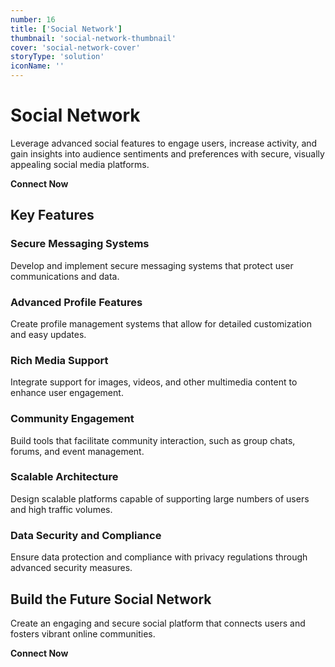 ```yaml
---
number: 16
title: ['Social Network']
thumbnail: 'social-network-thumbnail'
cover: 'social-network-cover'
storyType: 'solution'
iconName: ''
---
```


# Social Network

Leverage advanced social features to engage users, increase activity, and gain insights into audience sentiments and preferences with secure, visually appealing social media platforms.

**Connect Now**

## Key Features

### Secure Messaging Systems

Develop and implement secure messaging systems that protect user communications and data.

### Advanced Profile Features

Create profile management systems that allow for detailed customization and easy updates.

### Rich Media Support

Integrate support for images, videos, and other multimedia content to enhance user engagement.

### Community Engagement

Build tools that facilitate community interaction, such as group chats, forums, and event management.

### Scalable Architecture

Design scalable platforms capable of supporting large numbers of users and high traffic volumes.

### Data Security and Compliance

Ensure data protection and compliance with privacy regulations through advanced security measures.

## Build the Future Social Network

Create an engaging and secure social platform that connects users and fosters vibrant online communities.

**Connect Now**